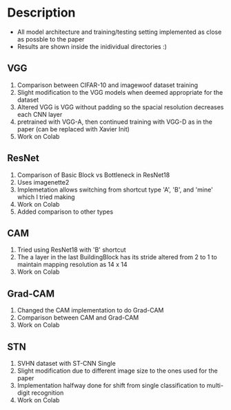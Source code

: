 # Description  
- All model architecture and training/testing setting implemented as close as possble to the paper  
- Results are shown inside the inidividual directories :)

## VGG  
1. Comparison between CIFAR-10 and imagewoof dataset training  
2. Slight modification to the VGG models when deemed appropriate for the dataset  
3. Altered VGG is VGG without padding so the spacial resolution decreases each CNN layer  
4. pretrained with VGG-A, then continued training with VGG-D as in the paper (can be replaced with Xavier Init)
5. Work on Colab 

## ResNet
1. Comparison of Basic Block vs Bottleneck in ResNet18
2. Uses imagenette2
3. Implemetation allows switching from shortcut type 'A', 'B', and 'mine' which I tried making  
4. Work on Colab  
5. Added comparison to other types

## CAM  
1. Tried using ResNet18 with 'B' shortcut  
2. The a layer in the last BuildingBlock has its stride altered from 2 to 1 to maintain mapping resolution as 14 x 14  
3. Work on Colab  

## Grad-CAM  
1. Changed the CAM implementation to do Grad-CAM  
2. Comparison between CAM and Grad-CAM  
3. Work on Colab  

## STN  
1. SVHN dataset with ST-CNN Single  
2. Slight modification due to different image size to the ones used for the paper  
3. Implementation halfway done for shift from single classification to multi-digit recognition  
4. Work on Colab  

